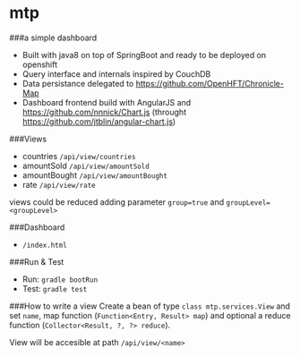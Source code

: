 # mtp
###a simple dashboard 

- Built with java8 on top of SpringBoot and ready to be deployed on openshift
- Query interface and internals inspired by CouchDB
- Data persistance delegated to https://github.com/OpenHFT/Chronicle-Map
- Dashboard frontend build with AngularJS and https://github.com/nnnick/Chart.js (throught https://github.com/jtblin/angular-chart.js)

###Views
- countries `/api/view/countries`
- amountSold `/api/view/amountSold`
- amountBought `/api/view/amountBought`
- rate `/api/view/rate`

views could be reduced adding parameter `group=true` and  `groupLevel=<groupLevel>`

###Dashboard
- `/index.html`


###Run & Test
- Run: `gradle bootRun`
- Test: `gradle test`  

###How to write a view
Create a bean of type `class mtp.services.View` and set `name`, 
map function (`Function<Entry, Result> map`) and optional a reduce function (`Collector<Result, ?, ?> reduce`).

View will be accesible at path `/api/view/<name>`
